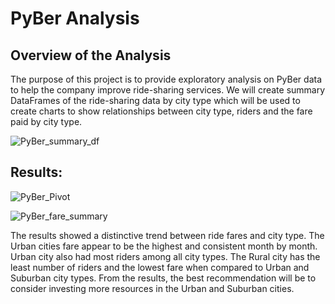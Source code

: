 # PyBer Analysis

## Overview of the Analysis

The purpose of this project is to provide exploratory analysis on PyBer data to help the company improve ride-sharing services.  We will create summary DataFrames of the ride-sharing data by city type which will be used to create charts to show relationships between city type, riders and the fare paid by city type.

![PyBer_summary_df](https://user-images.githubusercontent.com/75961117/111935865-ccc52180-8a9a-11eb-9af4-761e1c8de3cf.PNG)

## Results:

![PyBer_Pivot](https://user-images.githubusercontent.com/75961117/111935943-f716df00-8a9a-11eb-9b05-9cddc8736359.PNG)


![PyBer_fare_summary](https://user-images.githubusercontent.com/75961117/111935787-9edfdd00-8a9a-11eb-87ef-f8f6ab9b161e.png)



The results showed a distinctive trend between ride fares and city type. The Urban cities fare appear to be the highest and consistent month by month. Urban city also had most riders among all city types.  The Rural city has the least number of riders and the lowest fare when compared to Urban and Suburban city types. 
From the results, the best recommendation will be to consider investing more resources in the Urban and Suburban cities.
